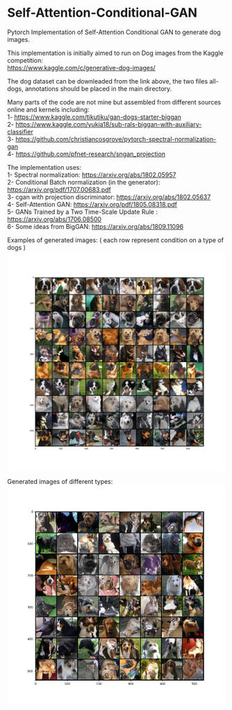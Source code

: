 # Self-Attention-Conditional-GAN
Pytorch Implementation of Self-Attention Conditional GAN to generate dog images.

This implementation is initially aimed to run on Dog images from the Kaggle competition:  
https://www.kaggle.com/c/generative-dog-images/  

The dog dataset can be downleaded from the link above, the two files all-dogs, annotations should be placed in the main directory.  

Many parts of the code are not mine but assembled from different sources online and kernels including:  
1- https://www.kaggle.com/tikutiku/gan-dogs-starter-biggan  
2- https://www.kaggle.com/yukia18/sub-rals-biggan-with-auxiliary-classifier  
3- https://github.com/christiancosgrove/pytorch-spectral-normalization-gan  
4- https://github.com/pfnet-research/sngan_projection  

The implementation uses:  
1- Spectral normalization: https://arxiv.org/abs/1802.05957  
2- Conditional Batch normalization (in the generator): https://arxiv.org/pdf/1707.00683.pdf   
3- cgan with projection discriminator: https://arxiv.org/abs/1802.05637  
4- Self-Attention GAN: https://arxiv.org/pdf/1805.08318.pdf  
5- GANs Trained by a Two Time-Scale Update Rule : https://arxiv.org/abs/1706.08500  
6- Some ideas from BigGAN: https://arxiv.org/abs/1809.11096  

Examples of generated images: ( each row represent condition on a type of dogs ) 
![alt test](cond_plot.png)

Generated images of different types:
![alt test](plot.png)
